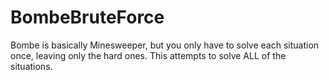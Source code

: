 # BombeBruteForce
 Bombe is basically Minesweeper, but you only have to solve each situation once, leaving only the hard ones. This attempts to solve ALL of the situations.
